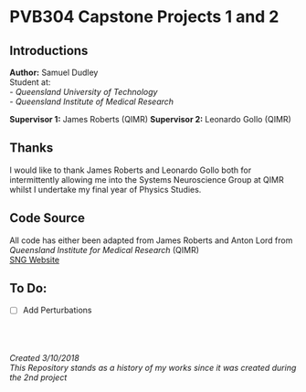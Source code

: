 # PVB304 Capstone Projects 1 and 2
## Introductions
**Author:** Samuel Dudley  
Student at: \
            - *Queensland University of Technology*   
            - *Queensland Institute of Medical Research*

**Supervisor 1:** James Roberts     (QIMR)
**Supervisor 2:** Leonardo Gollo    (QIMR)

## Thanks
I would like to thank James Roberts and Leonardo Gollo both for intermittently allowing me into the Systems Neuroscience Group at QIMR whilst I undertake my final year of Physics Studies.

## Code Source
All code has either been adapted from James Roberts and Anton Lord from *Queensland Institute for Medical Research* (QIMR)  
[SNG Website](http://www.sng.org.au/Downloads)

## To Do:
- [ ] Add Perturbations

\
\
\
*Created 3/10/2018*  
*This Repository stands as a history of my works since it was created during the 2nd project*
